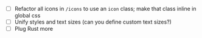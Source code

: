 - [ ] Refactor all icons in `/icons` to use an `icon` class; make that class inline in global css
- [ ] Unify styles and text sizes (can you define custom text sizes?)
- [ ] Plug Rust more